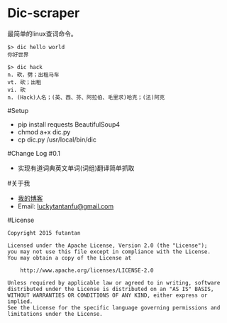 # Dic-scraper

最简单的linux查词命令。

```
$> dic hello world
你好世界
```

```
$> dic hack
n. 砍，劈；出租马车
vt. 砍；出租
vi. 砍
n. (Hack)人名；(英、西、芬、阿拉伯、毛里求)哈克；(法)阿克
```

#Setup

- pip install requests BeautifulSoup4
- chmod a+x dic.py
- cp dic.py /usr/local/bin/dic


#Change Log
#0.1
- 实现有道词典英文单词(词组)翻译简单抓取


#关于我
- [我的博客](http://www.futantan.com)
- Email: [luckytantanfu@gmail.com](luckytantanfu@gmail.com)

#License
```
Copyright 2015 futantan

Licensed under the Apache License, Version 2.0 (the "License");
you may not use this file except in compliance with the License.
You may obtain a copy of the License at

    http://www.apache.org/licenses/LICENSE-2.0

Unless required by applicable law or agreed to in writing, software
distributed under the License is distributed on an "AS IS" BASIS,
WITHOUT WARRANTIES OR CONDITIONS OF ANY KIND, either express or implied.
See the License for the specific language governing permissions and
limitations under the License.
```